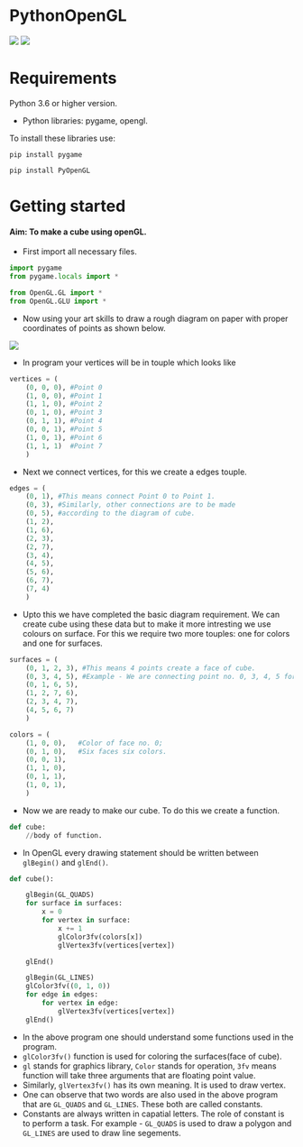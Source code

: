 # PythonOpenGL

![](https://upload.wikimedia.org/wikipedia/commons/thumb/0/0a/Python.svg/200px-Python.svg.png)
![](https://www.opengl.org/img/opengl_logo.png)

# Requirements
Python 3.6 or higher version.
  - Python libraries: pygame, opengl.
 
  To install these libraries use:
  
  `pip install pygame`
  
  `pip install PyOpenGL`
  
  
# Getting started

#### Aim: To make a cube using openGL.

- First import all necessary files.

```Python
import pygame 
from pygame.locals import *

from OpenGL.GL import *
from OpenGL.GLU import *
```

- Now using your art skills to draw a rough diagram on paper with proper coordinates of points as shown below. 

![](https://www.math.brown.edu/tbanchof/Beyond3d/Images/chapter8/image04.jpg)

- In program your vertices will be in touple which looks like

```Python
vertices = (
	(0, 0, 0), #Point 0
	(1, 0, 0), #Point 1
	(1, 1, 0), #Point 2
	(0, 1, 0), #Point 3
	(0, 1, 1), #Point 4
	(0, 0, 1), #Point 5
	(1, 0, 1), #Point 6 
	(1, 1, 1)  #Point 7
	)
```
- Next we connect vertices, for this we create a edges touple.

```Python 
edges = (
	(0, 1), #This means connect Point 0 to Point 1.
	(0, 3), #Similarly, other connections are to be made
	(0, 5), #according to the diagram of cube.
	(1, 2),
	(1, 6),
	(2, 3),
	(2, 7),
	(3, 4),
	(4, 5),
	(5, 6), 
	(6, 7), 
	(7, 4)
	)
```
- Upto this we have completed the basic diagram requirement. We can create cube using these data but to make it more intresting we use colours on surface. For this we require two more touples: one for colors and one for surfaces.

```Python
surfaces = (
	(0, 1, 2, 3), #This means 4 points create a face of cube.
	(0, 3, 4, 5), #Example - We are connecting point no. 0, 3, 4, 5 for creating a face.
	(0, 1, 6, 5),
	(1, 2, 7, 6),
	(2, 3, 4, 7),
	(4, 5, 6, 7)
	)

colors = (
	(1, 0, 0),   #Color of face no. 0;
	(0, 1, 0),   #Six faces six colors.
	(0, 0, 1),
	(1, 1, 0),
	(0, 1, 1),
	(1, 0, 1),
	)
```
- Now we are ready to make our cube. To do this we create a function. 

```Python 
def cube:
    //body of function.
```

- In OpenGL every drawing statement should be written between `glBegin()` and `glEnd()`.

```python
def cube():

	glBegin(GL_QUADS)
	for surface in surfaces:
		x = 0
		for vertex in surface:
			x += 1
			glColor3fv(colors[x])
			glVertex3fv(vertices[vertex])

	glEnd()

	glBegin(GL_LINES)
	glColor3fv((0, 1, 0))
	for edge in edges:
		for vertex in edge:
			glVertex3fv(vertices[vertex])
	glEnd()
```
- In the above program one should understand some functions used in the program.
- `glColor3fv()` function is used for coloring the surfaces(face of cube).
- `gl` stands for graphics library, `Color` stands for operation, `3fv` means function will take three arguments that are floating point value.
- Similarly, `glVertex3fv()` has its own meaning. It is used to draw vertex.
- One can observe that two words are also used in the above program that are `GL_QUADS` and `GL_LINES`. These both are called constants.
- Constants are always written in capatial letters. The role of constant is to perform a task. For example - `GL_QUADS` is used to draw a polygon and `GL_LINES` are used to draw line segements.



